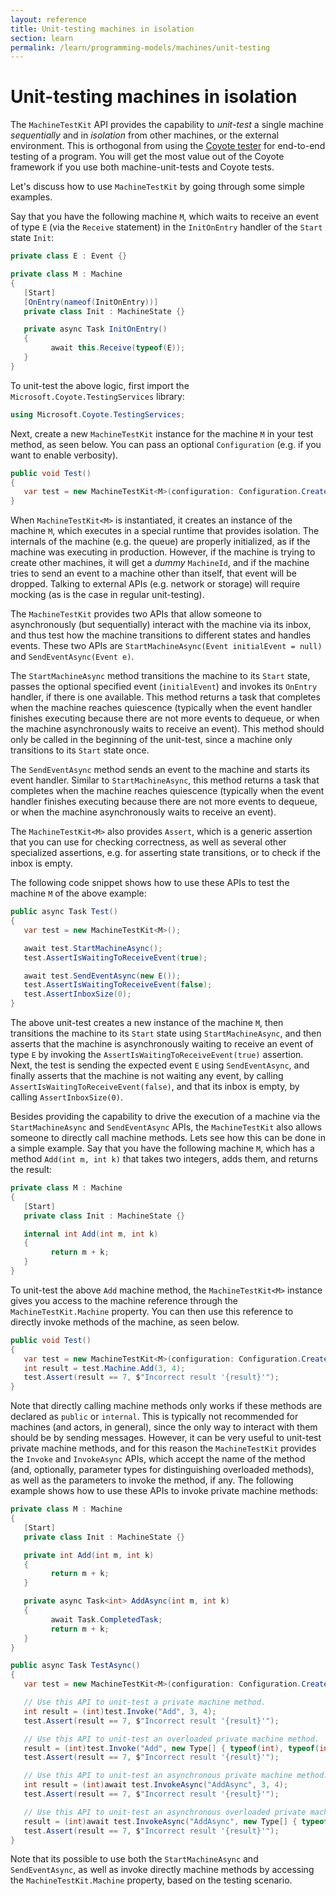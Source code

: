 ```yaml
---
layout: reference
title: Unit-testing machines in isolation
section: learn
permalink: /learn/programming-models/machines/unit-testing
---
```


# Unit-testing machines in isolation

The `MachineTestKit` API provides the capability to _unit-test_ a single machine _sequentially_ and in _isolation_ from other machines, or the external environment. This is orthogonal from using the [Coyote tester](/Coyote/learn/tools/testing) for end-to-end testing of a program. You will get the most value out of the Coyote framework if you use both machine-unit-tests and Coyote tests.

Let's discuss how to use `MachineTestKit` by going through some simple examples.

Say that you have the following machine `M`, which waits to receive an event of type `E` (via the `Receive` statement) in the `InitOnEntry` handler of the `Start` state `Init`:
```c#
private class E : Event {}

private class M : Machine
{
   [Start]
   [OnEntry(nameof(InitOnEntry))]
   private class Init : MachineState {}

   private async Task InitOnEntry()
   {
         await this.Receive(typeof(E));
   }
}
```

To unit-test the above logic, first import the `Microsoft.Coyote.TestingServices` library:
```c#
using Microsoft.Coyote.TestingServices;
```

Next, create a new `MachineTestKit` instance for the machine `M` in your test method, as seen below. You can pass an optional `Configuration` (e.g. if you want to enable verbosity).
```c#
public void Test()
{
   var test = new MachineTestKit<M>(configuration: Configuration.Create());
}
```

When `MachineTestKit<M>` is instantiated, it creates an instance of the machine `M`, which executes in a special runtime that provides isolation. The internals of the machine (e.g. the queue) are properly initialized, as if the machine was executing in production. However, if the machine is trying to create other machines, it will get a _dummy_ `MachineId`, and if the machine tries to send an event to a machine other than itself, that event will be dropped. Talking to external APIs (e.g. network or storage) will require mocking (as is the case in regular unit-testing).

The `MachineTestKit` provides two APIs that allow someone to asynchronously (but sequentially) interact with the machine via its inbox, and thus test how the machine transitions to different states and handles events. These two APIs are `StartMachineAsync(Event initialEvent = null)` and `SendEventAsync(Event e)`.

The `StartMachineAsync` method transitions the machine to its `Start` state, passes the optional specified event (`initialEvent`) and invokes its `OnEntry` handler, if there is one available. This method returns a task that completes when the machine reaches quiescence (typically when the event handler finishes executing because there are not more events to dequeue, or when the machine asynchronously waits to receive an event). This method should only be called in the beginning of the unit-test, since a machine only transitions to its `Start` state once.

The `SendEventAsync` method sends an event to the machine and starts its event handler. Similar to `StartMachineAsync`, this method returns a task that completes when the machine reaches quiescence (typically when the event handler finishes executing because there are not more events to dequeue, or when the machine asynchronously waits to receive an event).

The `MachineTestKit<M>` also provides `Assert`, which is a generic assertion that you can use for checking correctness, as well as several other specialized assertions, e.g. for asserting state transitions, or to check if the inbox is empty. 

The following code snippet shows how to use these APIs to test the machine `M` of the above example:
```c#
public async Task Test()
{
   var test = new MachineTestKit<M>();

   await test.StartMachineAsync();
   test.AssertIsWaitingToReceiveEvent(true);

   await test.SendEventAsync(new E());
   test.AssertIsWaitingToReceiveEvent(false);
   test.AssertInboxSize(0);
}
```

The above unit-test creates a new instance of the machine `M`, then transitions the machine to its `Start` state using `StartMachineAsync`, and then asserts that the machine is asynchronously waiting to receive an event of type `E` by invoking the `AssertIsWaitingToReceiveEvent(true)` assertion. Next, the test is sending the expected event `E` using `SendEventAsync`, and finally asserts that the machine is not waiting any event, by calling `AssertIsWaitingToReceiveEvent(false)`, and that its inbox is empty, by calling `AssertInboxSize(0)`.

Besides providing the capability to drive the execution of a machine via the `StartMachineAsync` and `SendEventAsync` APIs, the `MachineTestKit` also allows someone to directly call machine methods. Lets see how this can be done in a simple example. Say that you have the following machine `M`, which has a method `Add(int m, int k)` that takes two integers, adds them, and returns the result:
```c#
private class M : Machine
{
   [Start]
   private class Init : MachineState {}

   internal int Add(int m, int k)
   {
         return m + k;
   }
}
```

To unit-test the above `Add` machine method, the `MachineTestKit<M>` instance gives you access to the machine reference through the `MachineTestKit.Machine` property. You can then use this reference to directly invoke methods of the machine, as seen below.
```c#
public void Test()
{
   var test = new MachineTestKit<M>(configuration: Configuration.Create());
   int result = test.Machine.Add(3, 4);
   test.Assert(result == 7, $"Incorrect result '{result}'");
}
```

Note that directly calling machine methods only works if these methods are declared as `public` or `internal`. This is typically not recommended for machines (and actors, in general), since the only way to interact with them should be by sending messages. However, it can be very useful to unit-test private machine methods, and for this reason the `MachineTestKit` provides the `Invoke` and `InvokeAsync` APIs, which accept the name of the method (and, optionally, parameter types for distinguishing overloaded methods), as well as the parameters to invoke the method, if any. The following example shows how to use these APIs to invoke private machine methods:

```c#
private class M : Machine
{
   [Start]
   private class Init : MachineState {}

   private int Add(int m, int k)
   {
         return m + k;
   }

   private async Task<int> AddAsync(int m, int k)
   {
         await Task.CompletedTask;
         return m + k;
   }
}

public async Task TestAsync()
{
   var test = new MachineTestKit<M>(configuration: Configuration.Create());

   // Use this API to unit-test a private machine method.
   int result = (int)test.Invoke("Add", 3, 4);
   test.Assert(result == 7, $"Incorrect result '{result}'");

   // Use this API to unit-test an overloaded private machine method.
   result = (int)test.Invoke("Add", new Type[] { typeof(int), typeof(int) }, 3, 4);
   test.Assert(result == 7, $"Incorrect result '{result}'");

   // Use this API to unit-test an asynchronous private machine method.
   int result = (int)await test.InvokeAsync("AddAsync", 3, 4);
   test.Assert(result == 7, $"Incorrect result '{result}'");

   // Use this API to unit-test an asynchronous overloaded private machine method.
   result = (int)await test.InvokeAsync("AddAsync", new Type[] { typeof(int), typeof(int) }, 3, 4);
   test.Assert(result == 7, $"Incorrect result '{result}'");
}
```

Note that its possible to use both the `StartMachineAsync` and `SendEventAsync`, as well as invoke directly machine methods by accessing the `MachineTestKit.Machine` property, based on the testing scenario.
